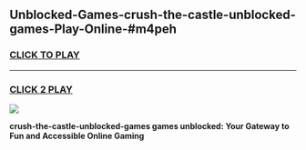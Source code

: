 
## Unblocked-Games-crush-the-castle-unblocked-games-Play-Online-#m4peh
<h3>
<a href="https://premium.freeplayer.one?title=crush-the-castle-unblocked-games&ref=27F">CLICK TO PLAY</a></h3>
<hr>

<h3>
<a href="https://premium.freeplayer.one?title=crush-the-castle-unblocked-games&ref=27F">CLICK 2 PLAY</a>
  
</h3>

<a href="https://premium.freeplayer.one?title=crush-the-castle-unblocked-games&ref=27F"><img src="https://clearcache.store/games.png"></a>


**crush-the-castle-unblocked-games games unblocked: Your Gateway to Fun and Accessible Online Gaming**
